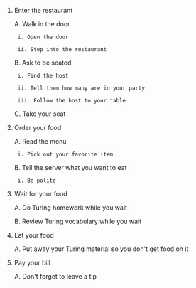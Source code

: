 1. Enter the restaurant

    A. Walk in the door

        i. Open the door

        ii. Step into the restaurant

    B. Ask to be seated

        i. Find the host

        ii. Tell them how many are in your party

        iii. Follow the host to your table

    C. Take your seat

2. Order your food

    A. Read the menu

        i. Pick out your favorite item

    B. Tell the server what you want to eat

        i. Be polite

3. Wait for your food

    A. Do Turing homework while you wait

    B. Review Turing vocabulary while you wait

4. Eat your food

    A. Put away your Turing material so you don't get food on it

5. Pay your bill

    A. Don't forget to leave a tip
